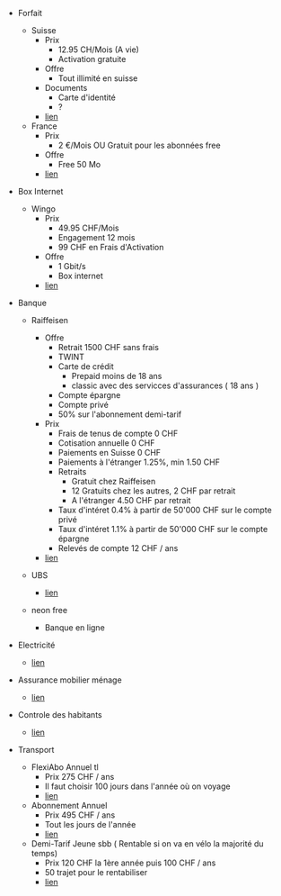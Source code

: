 - Forfait
    - Suisse
        - Prix
            * 12.95 CH/Mois (A vie)
            * Activation gratuite
        - Offre
            * Tout illimité en suisse
        - Documents
            * Carte d'identité
            * ?
        - [lien](https://www.go-mo.ch/fr/?utm_source=monforfait&utm_medium=comparators)
    - France
        - Prix
            * 2 €/Mois OU Gratuit pour les abonnées free
        - Offre
            * Free 50 Mo
        - [lien](https://mobile.free.fr/fiche-forfait-2-euros)

- Box Internet
    - Wingo
        - Prix
            - 49.95 CHF/Mois
            - Engagement 12 mois
            - 99 CHF en Frais d'Activation
        - Offre
            * 1 Gbit/s
            * Box internet 
        - [lien](https://www.wingo.ch/fr/internet)

- Banque
    - Raiffeisen
        - Offre
            * Retrait 1500 CHF sans frais
            * TWINT
            * Carte de crédit
                - Prepaid moins de 18 ans
                - classic avec des servicces d'assurances ( 18 ans )
            * Compte épargne
            * Compte privé
            * 50% sur l'abonnement demi-tarif
        - Prix
            * Frais de tenus de compte 0 CHF
            * Cotisation annuelle 0 CHF
            * Paiements en Suisse 0 CHF
            * Paiements à l'étranger 1.25%, min 1.50 CHF
            * Retraits
                - Gratuit chez Raiffeisen
                - 12 Gratuits chez les autres, 2 CHF par retrait
                - A l'étranger 4.50 CHF par retrait
            * Taux d'intéret 0.4% à partir de 50'000 CHF sur le compte privé
            * Taux d'intéret 1.1% à partir de 50'000 CHF sur le compte épargne
            * Relevés de compte 12 CHF / ans
        - [lien](https://www.raiffeisen.ch/lausanne-haute-broye-jorat/fr/clients-prives/comptes-et-paiements/pack-youngmemberplus.html#dteaccordionitem_1100681283-1100596685)

    - UBS
        - [lien](https://www.ubs.com/ch/fr/private/accounts-and-cards/bundles/generation.html)
    
    - neon free
        - Banque en ligne
- Electricité
    - [lien](https://www.lausanne.ch/vie-pratique/energies-et-eau/services-industriels/particuliers/je-choisis-mon-offre/electricite.html?tab=tarifs)

- Assurance mobilier ménage
    * [lien](https://www.eca-vaud.ch/assurances/assurance-mobilier-menage/)

- Controle des habitants
    * [lien](https://www.lausanne.ch/prestations/controle-des-habitants/formulaires-documents-ch.html#documents-pour-les-habitants-0)

- Transport
    - FlexiAbo Annuel tl
        * Prix 275 CHF / ans
        * Il faut choisir 100 jours dans l'année où on voyage
        * [lien](https://www.t-l.ch/abos_et_billets/abonnements/abonnements-mobilis/#junior)
    - Abonnement Annuel
        * Prix 495 CHF / ans
        * Tout les jours de l'année
        * [lien](https://www.t-l.ch/abos_et_billets/abonnements/abonnements-mobilis/#junior)
    - Demi-Tarif Jeune sbb ( Rentable si on va en vélo la majorité du temps)
        * Prix 120 CHF la 1ère année puis 100 CHF / ans
        * 50 trajet pour le rentabiliser
        * [lien](https://www.sbb.ch/fr/billets-offres/abonnements/demi-tarif.html)
